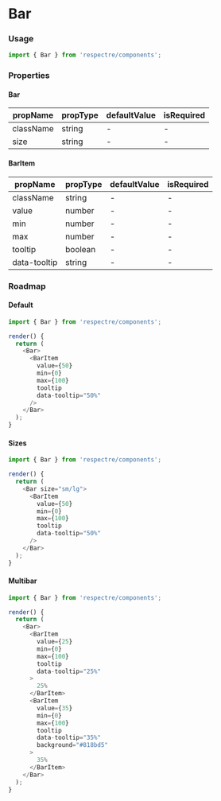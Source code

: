 # Bar

<!-- STORY -->

### Usage

```js
import { Bar } from 'respectre/components';
```

### Properties

#### Bar

| propName  | propType | defaultValue | isRequired |
| --------- | -------- | ------------ | ---------- |
| className | string   | -            | -          |
| size      | string   | -            | -          |

#### BarItem

| propName  | propType | defaultValue | isRequired |
| --------- | -------- | ------------ | ---------- |
| className | string   | -            | -          |
| value      | number   | -            | -          |
| min      | number   | -            | -          |
| max      | number   | -            | -          |
| tooltip  | boolean   | -            | -          |
| data-tooltip  | string   | -            | -          |



### Roadmap

#### Default

```js
import { Bar } from 'respectre/components';

render() {
  return (
    <Bar>
      <BarItem
        value={50}
        min={0}
        max={100}
        tooltip
        data-tooltip="50%"
      />
    </Bar>
  );
}
```

#### Sizes

```js
import { Bar } from 'respectre/components';

render() {
  return (
    <Bar size="sm/lg">
      <BarItem
        value={50}
        min={0}
        max={100}
        tooltip
        data-tooltip="50%"
      />
    </Bar>
  );
}
```

#### Multibar

```js
import { Bar } from 'respectre/components';

render() {
  return (
    <Bar>
      <BarItem
        value={25}
        min={0}
        max={100}
        tooltip
        data-tooltip="25%"
      >
        25%
      </BarItem>
      <BarItem
        value={35}
        min={0}
        max={100}
        tooltip
        data-tooltip="35%"
        background="#818bd5"
      >
        35%
      </BarItem>
    </Bar>
  );
}
```
